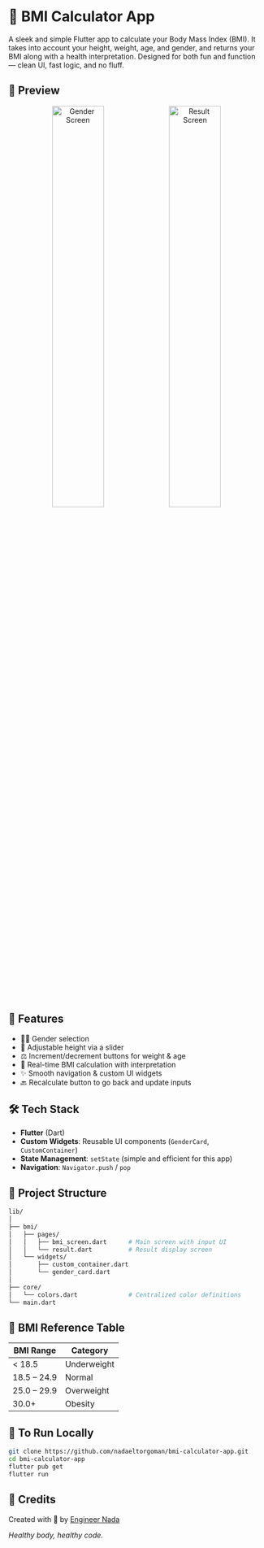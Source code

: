 # 💪 BMI Calculator App

A sleek and simple Flutter app to calculate your Body Mass Index (BMI). It takes into account your height, weight, age, and gender, and returns your BMI along with a health interpretation. Designed for both fun and function — clean UI, fast logic, and no fluff.

## 📱 Preview
<p align="center">
  <img src="https://github.com/user-attachments/assets/15cadc2c-86bb-44f5-a17b-270932430583" alt="Gender Screen" width="45%" />
  <img src="https://github.com/user-attachments/assets/1086082e-45bc-4c43-9c90-d15e73469b45" alt="Result Screen" width="45%" />
</p>


## 🚀 Features

- 👨‍⚕️ Gender selection
- 📏 Adjustable height via a slider
- ⚖️ Increment/decrement buttons for weight & age
- 🧠 Real-time BMI calculation with interpretation
- ✨ Smooth navigation & custom UI widgets
- 🔙 Recalculate button to go back and update inputs

## 🛠️ Tech Stack

- **Flutter** (Dart)
- **Custom Widgets**: Reusable UI components (`GenderCard`, `CustomContainer`)
- **State Management**: `setState` (simple and efficient for this app)
- **Navigation**: `Navigator.push` / `pop`

## 📂 Project Structure

```bash
lib/
│
├── bmi/
│   ├── pages/
│   │   ├── bmi_screen.dart      # Main screen with input UI
│   │   └── result.dart          # Result display screen
│   └── widgets/
│       ├── custom_container.dart
│       └── gender_card.dart
│
├── core/
│   └── colors.dart              # Centralized color definitions
└── main.dart
```

## 📏 BMI Reference Table

| BMI Range   | Category    |
| ----------- | ----------- |
| < 18.5      | Underweight |
| 18.5 – 24.9 | Normal      |
| 25.0 – 29.9 | Overweight  |
| 30.0+       | Obesity     |

## 🧪 To Run Locally

```bash
git clone https://github.com/nadaeltorgoman/bmi-calculator-app.git
cd bmi-calculator-app
flutter pub get
flutter run

```

## 🙌 Credits

Created with 💙 by [Engineer Nada](https://github.com/nadaeltorgoman)

*Healthy body, healthy code.*

